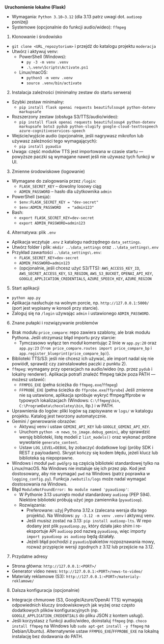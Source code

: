 
**Uruchomienie lokalne (Flask)**
- Wymagania: `Python 3.10–3.12` (dla 3.13 patrz uwagi dot. `audioop` poniżej)
- Systemowe (opcjonalnie do funkcji audio/wideo): `ffmpeg`

1) Klonowanie i środowisko
- `git clone <URL_repozytorium>` i przejdź do katalogu projektu `moderacja`
- Utwórz i aktywuj venv:
  - PowerShell (Windows):
    - `py -3 -m venv .venv`
    - `.\.venv\Scripts\Activate.ps1`
  - Linux/macOS:
    - `python3 -m venv .venv`
    - `source .venv/bin/activate`

2) Instalacja zależności (minimalny zestaw do startu serwera)
- Szybki zestaw minimalny:
  - `pip install flask openai requests beautifulsoup4 python-dotenv markupsafe`
- Rozszerzony zestaw (obsługa S3/TTS/audio/wideo):
  - `pip install flask openai requests beautifulsoup4 python-dotenv markupsafe boto3 pydub python-slugify google-cloud-texttospeech azure-cognitiveservices-speech`
- Wejście/wyjście audio (opcjonalnie, jeśli nagrywasz mikrofon lub używasz zależności tego wymagających):
  - `pip install pyaudio`
- Uwaga: część modułów TTS jest importowana w czasie startu — powyższe paczki są wymagane nawet jeśli nie używasz tych funkcji w UI.

3) Zmienne środowiskowe (logowanie)
- Wymagane do zalogowania przez `/login`:
  - `FLASK_SECRET_KEY` – dowolny losowy ciąg
  - `ADMIN_PASSWORD` – hasło dla użytkownika `admin`
- PowerShell (sesja):
  - `$env:FLASK_SECRET_KEY = "dev-secret"`
  - `$env:ADMIN_PASSWORD   = "admin123"`
- Bash:
  - `export FLASK_SECRET_KEY=dev-secret`
  - `export ADMIN_PASSWORD=admin123`

4) Alternatywa: plik `.env`
- Aplikacja wczytuje `.env` z katalogu nadrzędnego `data_settings`.
- Utwórz folder i plik: `mkdir ..\data_settings` oraz `..\data_settings\.env`
- Przykład zawartości `..\data_settings\.env`:
  - `FLASK_SECRET_KEY=dev-secret`
  - `ADMIN_PASSWORD=admin123`
  - (opcjonalnie, jeśli chcesz użyć S3/TTS): `AWS_ACCESS_KEY_ID`, `AWS_SECRET_ACCESS_KEY`, `S3_REGION`, `AWS_S3_BUCKET`, `OPENAI_API_KEY`, `GOOGLE_APPLICATION_CREDENTIALS`, `AZURE_SPEECH_KEY`, `AZURE_REGION`

5) Start aplikacji
- `python app.py`
- Aplikacja nasłuchuje na wolnym porcie, np. `http://127.0.0.1:5000/` (port jest wypisany w konsoli przy starcie).
- Zaloguj się na `/login` używając `admin` i ustawionego `ADMIN_PASSWORD`.

6) Znane pułapki i rozwiązywanie problemów
- Brak modułu `price_compare`: repo zawiera szablony, ale brak modułu Pythona. Jeśli otrzymasz błąd importu przy starcie:
  - Tymczasowo wyłącz ten moduł komentując 2 linie w `app.py:20` oraz `app.py:23` (`from price_compare.routes import price_compare_bp` i `app.register_blueprint(price_compare_bp)`).
- Biblioteki TTS/S3: jeśli nie chcesz ich używać, ale import nadal się nie powiódł, sprawdź czy zainstalowałeś paczki z punktu 2).
- `ffmpeg`: wymagany przy operacjach na audio/wideo (np. przez `pydub` i lokalny renderer). Aplikacja potrafi znaleźć ffmpeg także poza PATH — możesz ustawić:
  - `FFMPEG_EXE` (pełna ścieżka do `ffmpeg.exe`/`ffmpeg`)
  - `FFPROBE_EXE` (pełna ścieżka do `ffprobe.exe`/`ffprobe`)
  Jeśli zmienne nie są ustawione, aplikacja spróbuje wykryć ffmpeg/ffprobe w typowych lokalizacjach (Windows: `C:\ffmpeg\bin`, `C:\ProgramData\chocolatey\bin`, itp.) i w PATH.
- Uprawnienia do logów: pliki logów są zapisywane w `logs/` w katalogu projektu. Katalog jest tworzony automatycznie.
- Gemini / generowanie obrazów:
  - Aktywuj venv i ustaw `GEMINI_API_KEY` lub `GOOGLE_GEMINI_API_KEY`.
  - Uruchom `python -m news_to_image.debug_gemini`, aby sprawdzić wersję biblioteki, listę modeli z `list_models()` oraz wykonać próbne wywołanie `generate_content`.
  - Ustaw `LOG_LEVEL=DEBUG`, by zobaczyć dodatkowe logi (próby SDK i REST z payloadami). Skrypt kończy się kodem błędu, jeżeli klucz lub biblioteka są niepoprawne.
- Windows i moduł `pwd`: `pwd`/`grp` są częścią biblioteki standardowej tylko na Linux/macOS. Na Windows nie instaluje się ich przez pip. Kod jest dostosowany, aby nie wymagać `pwd` na Windows (patrz poprawka w `logging_config.py`). Funkcja `/webutils/logs` może nadal wymagać dostosowania na Windows.
- Błąd `ModuleNotFoundError: No module named 'pyaudioop'`:
   - W Pythonie 3.13 usunięto moduł standardowy `audioop` (PEP 594). Niektóre biblioteki próbują użyć jego zamiennika (`pyaudioop`).
   - Rozwiązania:
     - Preferowane: użyj Pythona 3.12.x (zalecana wersja dla tego projektu). Na Windows: `py -3.12 -m venv .venv` i aktywuj venv.
     - Jeśli musisz zostać na 3.13: `pip install audioop-lts`. W repo dodany jest plik `pyaudioop.py`, który działa jako shim i re-eksportuje API `audioop` pod nazwą `pyaudioop`, więc importy `import pyaudioop as audioop` będą działały.
     - Jeżeli błąd pochodzi z `pyaudio`/pakietów rozpoznawania mowy, rozważ przypięcie wersji zgodnych z 3.12 lub przejście na 3.12.

7) Przydatne adresy
- Strona główna: `http://127.0.0.1:<PORT>/`
- Generator video news: `http://127.0.0.1:<PORT>/news-to-video/`
- Materiały reklamowe (S3): `http://127.0.0.1:<PORT>/materialy-reklamowe/`

8) Dalsza konfiguracja (opcjonalnie)
- Integracje chmurowe (S3, Google/Azure/OpenAI TTS) wymagają odpowiednich kluczy środowiskowych jak wyżej oraz często dodatkowych plików konfiguracyjnych (np. `GOOGLE_APPLICATION_CREDENTIALS` do pliku JSON z kontem usługi).
- Jeśli korzystasz z funkcji audio/wideo, doinstaluj `ffmpeg` (np. `choco install ffmpeg` na Windows lub `sudo apt-get install -y ffmpeg` na Debian/Ubuntu). Alternatywnie ustaw `FFMPEG_EXE`/`FFPROBE_EXE` na lokalną instalację bez dodawania do PATH.
